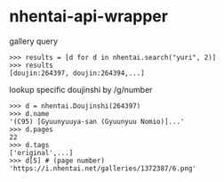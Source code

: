 # nhentai-api-wrapper

gallery query
```
>>> results = [d for d in nhentai.search("yuri", 2)]
>>> results
[doujin:264397, doujin:264394,...]
```

lookup specific doujinshi by /g/number
```
>>> d = nhentai.Doujinshi(264397)
>>> d.name
'(C95) [Gyuunyuuya-san (Gyuunyuu Nomio)]...'
>>> d.pages
22
>>> d.tags
['original',...]
>>> d[5] # (page number)
'https://i.nhentai.net/galleries/1372387/6.png'
```
